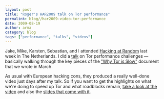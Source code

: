 ```yaml
---
layout: post
title: "Roger's HAR2009 talk on Tor performance"
permalink: blog//har2009-video-tor-performance
date: 2009-08-19
author: arma
category: blog
tags: ["performance", "talks", "videos"]
---
```


Jake, Mike, Karsten, Sebastian, and I attended [Hacking at Random](https://har2009.org/) last week in The Netherlands. I did a [talk](https://har2009.org/program/events/33.en.html) on Tor performance challenges — basically walking through the key pieces of the ["Why Tor is Slow"](https://blog.torproject.org/blog/why-tor-is-slow) document that we wrote in March.

As usual with European hacking cons, they produced a really well-done video just days after my talk. So if you want to get the highlights on what we're doing to speed up Tor and what roadblocks remain, [take a look at the video](http://freehaven.net/~arma/har2009_Why_Tor_is_slow.mp4) and also the [slides that come with it](http://freehaven.net/~arma/slides-har2009.pdf).

